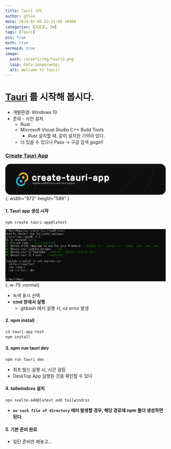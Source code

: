 ```yaml
---
title: Tauri 시작
author: ghlee
date: 2024-02-05 22:21:00 +0900
categories: [새로운, SW]
tags: [Tauri]
pin: true
math: true
mermaid: true
image:
  path: /assets/img/tauri2.png
  lqip: data:image/webp;
  alt: Welcome to Tauri!
---
```


# [**Tauri**](https://tauri.app/ko/) 를 시작해 봅시다.
- 개발환경: Windows 10
- 준비 - 사전 설치
  - Rust
  - Microsoft Visual Studio C++ Build Tools
    - Rust 설치할 때, 같이 설치한 기억이 있다.
  - 더 있을 수 있으나 Pass → 구글 검색 gogo!!


### [**Create Tauri App**](https://www.npmjs.com/package/create-tauri-app?activeTab=readme) 
![Desktop View](/assets/img/create_tauri_app.png){: width="972" height="589" } 


#### 1. Tauri app 생성 시작
```
npm create tauri-app@latest
```
![Desktop View](/assets/img/create_tauri_app_start.png){:.w-75 .normal}
- 녹색 표시 선택  
- **cmd 창에서 실행**
  - gitbash 에서 실행 시, os error 발생 


#### 2. npm install
```
cd tauri-app-test
npm install
```

#### 3. npm run tauri dev
```
npm run tauri dev
```
- 최초 빌드 실행 시, 시간 걸림
- DeskTop App 실행된 것을 확인할 수 있다


#### 4. tailwindcss 설치
```
npx svelte-add@latest add tailwindcss
```
- **`no such file of directory` 에러 발생할 경우, 해당 경로에 npm 폴더 생성하면 된다.**


#### 5. 기본 준비 완료
- 일단 준비만 해놓고...